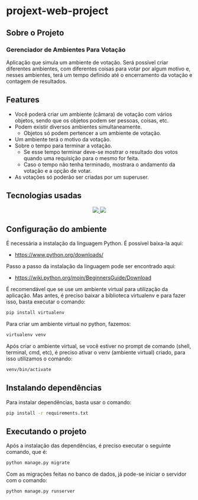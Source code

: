 # projext-web-project

## Sobre o Projeto
### Gerenciador de Ambientes Para Votação

Aplicação que simula um ambiente de votação. Será possível criar diferentes ambientes, com diferentes coisas para votar por algum motivo e, nesses ambientes, terá um tempo definido até o encerramento da votação e contagem de resultados.

## Features 

- Você poderá criar um ambiente (câmara) de votação com vários objetos, sendo que os objetos podem ser pessoas, coisas, etc.
- Podem existir diversos ambientes simultaneamente.
    - Objetos só podem pertencer a um ambiente de votação.
- Um ambiente terá o motivo da votação.
- Sobre o tempo para terminar a votação.
    - Se esse tempo terminar deve-se mostrar o resultado dos votos quando uma requisição para o mesmo for feita.
    - Caso o tempo não tenha terminado, mostrara o andamento da votação e a opção de votar.
- As votações só poderão ser criadas por um superuser.
    
## Tecnologias usadas
<p align='center'>
    <a href="https://www.python.org/">
        <img src='https://img.shields.io/badge/python-3776AB?logo=python&logoColor=white&style=for-the-badge' />
    </a>
    <a href="https://www.djangoproject.com/">
        <img src='https://img.shields.io/badge/django-092E20?logo=django&logoColor=white&style=for-the-badge' />
    </a>
</p>

## Configuração do ambiente 

É necessária a instalação da linguagem Python. É possível baixa-la aqui:

- https://www.python.org/downloads/

Passo a passo da instalação da linguagem pode ser encontrado aqui:

- https://wiki.python.org/moin/BeginnersGuide/Download

É recomendável que se use um ambiente virtual para utilização da aplicação. Mas antes, é preciso baixar a biblioteca virtualenv e para fazer isso, basta executar o comando:


```bash
pip install virtualenv
```

Para criar um ambiente virtual no python, fazemos:

```bash
virtualenv venv
```

Após criar o ambiente virtual, se você estiver no prompt de comando (shell, terminal, cmd, etc), é preciso ativar o venv (ambiente virtual) criado, para isso utilizamos o comando:

```bash
venv/bin/activate
```

## Instalando dependências

Para instalar dependências, basta usar o comando:
```bash
pip install -r requirements.txt
```

## Executando o projeto

Após a instalação das dependências, é preciso executar o seguinte comando, que é:

```bash
python manage.py migrate
```

Com as migrações feitas no banco de dados, já pode-se iniciar o servidor com o comando:

```bash
python manage.py runserver
```
